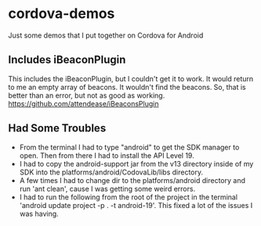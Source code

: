cordova-demos
=============

Just some demos that I put together on Cordova for Android

Includes iBeaconPlugin
----------------------
This includes the iBeaconPlugin, but I couldn't get it to work. It would return to me an empty array of beacons. It wouldn't find the beacons. So, that is better than an error, but not as good as working. https://github.com/attendease/iBeaconsPlugin

Had Some Troubles
-------------
- From the terminal I had to type "android" to get the SDK manager to open. Then from there I had to install the API Level 19. 
- I had to copy the android-support jar from the v13 directory inside of my SDK into the platforms/android/CodovaLib/libs directory. 
- A few times I had to change dir to the platforms/android directory and run 'ant clean', cause I was getting some weird errors. 
- I had to run the following from the root of the project in the terminal 'android update project -p . -t android-19'. This fixed a lot of the issues I was having. 
